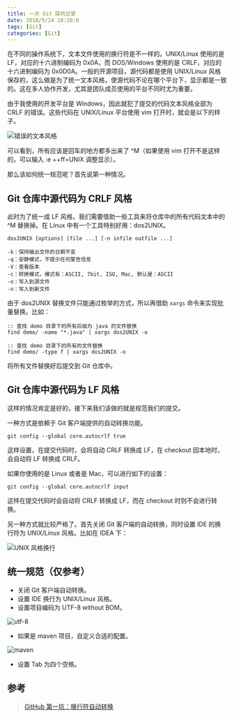 ```yaml
---
title: 一次 Git 踩坑记录
date: 2018/9/14 10:10:0
tags: [Git]
categories: [Git]
---
```

在不同的操作系统下，文本文件使用的换行符是不一样的。UNIX/Linux 使用的是 LF，对应的十六进制编码为 0x0A，而 DOS/Windows 使用的是 CRLF，对应的十六进制编码为 0x0D0A。一般的开源项目，源代码都是使用 UNIX/Linux 风格保存的，这么做是为了统一文本风格，使源代码不论在哪个平台下，显示都是一致的。这在多人协作开发，尤其是团队成员使用的平台不同时尤为重要。  

由于我使用的开发平台是 Windows，因此就犯了提交的代码文本风格全部为 CRLF 的错误。这些代码在 UNIX/Linux 平台使用 vim 打开时，就会是以下的样子。  

![错误的文本风格](https://img.nekolr.com/images/2018/09/14/Lkp.png)

可以看到，所有应该是回车的地方都多出来了 ^M（如果使用 vim 打开不是这样的，可以输入 :e ++ff=UNIX 调整显示）。  

那么该如何统一规范呢？首先说第一种情况。  

## Git 仓库中源代码为 CRLF 风格
此时为了统一成 LF 风格，我们需要借助一些工具来将仓库中的所有代码文本中的 ^M 替换掉。在 Linux 中有一个工具特别好用：dos2UNIX。  
```
dos2UNIX [options] [file ...] [-n infile outfile ...]
```

```
-k：保持输出文件的日期不变 
-q：安静模式，不提示任何警告信息
-V：查看版本
-c：转换模式，模式有：ASCII, 7bit, ISO, Mac, 默认是：ASCII
-o：写入到源文件
-n：写入到新文件
```

由于 dos2UNIX 替换文件只能通过枚举的方式，所以再借助 `xargs` 命令来实现批量替换。比如：  
```
:: 查找 demo 目录下的所有后缀为 java 的文件替换
find demo/ -name "*.java" | xargs dos2UNIX -o

:: 查找 demo 目录下的所有的文件替换
find demo/ -type f | xargs dos2UNIX -o
```

将所有文件替换好后提交到 Git 仓库中。  

## Git 仓库中源代码为 LF 风格
这样的情况肯定是好的，接下来我们该做的就是规范我们的提交。  

一种方式是依赖于 Git 客户端提供的自动转换功能。  
```
git config --global core.autocrlf true
```

这样设置，在提交代码时，会将自动 CRLF 转换成 LF，在 checkout 回本地时，会自动将 LF 转换成 CRLF。  

如果你使用的是 Linux 或者是 Mac，可以进行如下的设置：  
```
git config --global core.autocrlf input
```

这样在提交代码时会自动将 CRLF 转换成 LF，而在 checkout 时则不会进行转换。  

另一种方式就比较严格了。首先关闭 Git 客户端的自动转换，同时设置 IDE 的换行符为 UNIX/Linux 风格。比如在 IDEA 下：  

![UNIX 风格换行](https://img.nekolr.com/images/2018/09/14/4kd.png)

## 统一规范（仅参考）

- 关闭 Git 客户端自动转换。
- 设置 IDE 换行为 UNIX/Linux 风格。
- 设置项目编码为 UTF-8 without BOM。  

![utf-8](https://img.nekolr.com/images/2018/09/14/lqv.png)

- 如果是 maven 项目，自定义合适的配置。  

![maven](https://img.nekolr.com/images/2018/09/14/dy8.png)

- 设置 Tab 为四个空格。  

## 参考

> [GitHub 第一坑：换行符自动转换](https://github.com/cssmagic/blog/issues/22)
